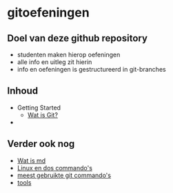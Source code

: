 # gitoefeningen

## Doel van deze github repository

* studenten maken hierop oefeningen
* alle info en uitleg zit hierin
* info en oefeningen is gestructureerd in git-branches

## Inhoud

* Getting Started
    * [Wat is Git?](getting_started/wat_is_git.md)
*

## Verder ook nog

* [Wat is md](allerlei/wat_is_md.md)
* [Linux en dos commando's](allerlei/linux_en_dos_commandos.md)
* [meest gebruikte git commando's](allerlei/git_commandos.md)
* [tools](allerlei/tools.md)